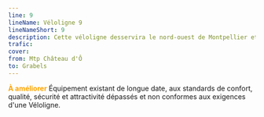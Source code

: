 ```yaml
---
line: 9
lineName: Véloligne 9
lineNameShort: 9
description: Cette véloligne desservira le nord-ouest de Montpellier et Grabels
trafic: 
cover: 
from: Mtp Château d'Ô
to: Grabels
---
```


<span style="color:orange;font-weight:bold;">À améliorer</span> Équipement existant de longue date, aux standards de confort, qualité, sécurité et attractivité dépassés et non conformes aux exigences d'une Véloligne.
